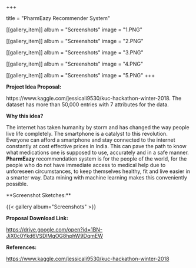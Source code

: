 +++

title = "PharmEazy Recommender System"

[[gallery_item]]
album = "Screenshots"
image = "1.PNG"

[[gallery_item]]
album = "Screenshots"
image = "2.PNG"

[[gallery_item]]
album = "Screenshots"
image = "3.PNG"

[[gallery_item]]
album = "Screenshots"
image = "4.PNG"

[[gallery_item]]
album = "Screenshots"
image = "5.PNG"
+++

**Project Idea Proposal:**
<p align="justify>
This project was taken into consideration, to make sure that self help becomes the best help when it comes to health care. Keeping ourselves healthy is something that we should never overlook. If neglected, it can lead to unwanted complications and suffering. So we need to make sure that we're taking the right remedy, the right medicine to cure us from our ailments. For this, the **PharmEazy** Recommender System was brought into life.

One can look for medications based on the reviews given by other people along with the ratings. One can also look up the medications that one will be needing based on the symptoms that one is undergoing. The app will recommend all similar medications for the particular symptom or ailment.

The recommender system will be built on the Kaggle dataset that has been posted by Jessica Li. The dataset can be found here at: https://www.kaggle.com/jessicali9530/kuc-hackathon-winter-2018. The dataset has more than 50,000 entries with 7 attributes for the data.

**Why this idea?**

The internet has taken humanity by storm and has changed the way people live life completely. The smartphone is a catalyst to this revolution. Everyone can afford a smartphone and stay connected to the internet constantly at cost effective prices in India. This can pave the path to know what medications one is supposed to use, accurately and in a safe manner. **PharmEazy** recommendation system is for the people of the world, for the people who do not have immediate access to medical help due to unforeseen circumstances, to keep themselves healthy, fit and live easier in a smarter way. Data mining with machine learning makes this conveniently possible.
</p>
**Screenshot Sketches:**

{{< gallery album="Screenshots" >}}


**Proposal Download Link:**

https://drive.google.com/open?id=1BN-JiX0c0Ykd6VSDlMgOG8hphW9DqmEW

**References:**

https://www.kaggle.com/jessicali9530/kuc-hackathon-winter-2018
